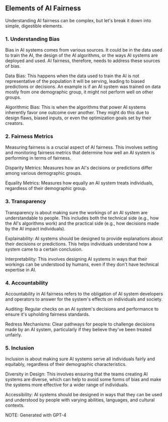 ## Elements of AI Fairness
Understanding AI fairness can be complex, but let's break it down into simple, digestible elements.

### 1. Understanding Bias
Bias in AI systems comes from various sources. It could be in the data used to train the AI, the design of the AI algorithms, or the ways AI systems are deployed and used. AI fairness, therefore, needs to address these sources of bias.

Data Bias: This happens when the data used to train the AI is not representative of the population it will be serving, leading to biased predictions or decisions. An example is if an AI system was trained on data mostly from one demographic group, it might not perform well on other groups.

Algorithmic Bias: This is when the algorithms that power AI systems inherently favor one outcome over another. They might do this due to design flaws, biased inputs, or even the optimization goals set by their creators.

### 2. Fairness Metrics
Measuring fairness is a crucial aspect of AI fairness. This involves setting and monitoring fairness metrics that determine how well an AI system is performing in terms of fairness.

Disparity Metrics: Measures how an AI's decisions or predictions differ among various demographic groups.

Equality Metrics: Measures how equally an AI system treats individuals, regardless of their demographic group.

### 3. Transparency
Transparency is about making sure the workings of an AI system are understandable to people. This includes both the technical side (e.g., how the AI's algorithms work) and the practical side (e.g., how decisions made by the AI impact individuals).

Explainability: AI systems should be designed to provide explanations about their decisions or predictions. This helps individuals understand how a system came to a certain conclusion.

Interpretability: This involves designing AI systems in ways that their workings can be understood by humans, even if they don't have technical expertise in AI.

### 4. Accountability
Accountability in AI fairness refers to the obligation of AI system developers and operators to answer for the system's effects on individuals and society.

Auditing: Regular checks on an AI system's decisions and performance to ensure it's upholding fairness standards.

Redress Mechanisms: Clear pathways for people to challenge decisions made by an AI system, particularly if they believe they've been treated unfairly.

### 5. Inclusion
Inclusion is about making sure AI systems serve all individuals fairly and equitably, regardless of their demographic characteristics.

Diversity in Design: This involves ensuring that the teams creating AI systems are diverse, which can help to avoid some forms of bias and make the systems more effective for a wider range of individuals.

Accessibility: AI systems should be designed in ways that they can be used and understood by people with varying abilities, languages, and cultural contexts.


NOTE: Generated with GPT-4

